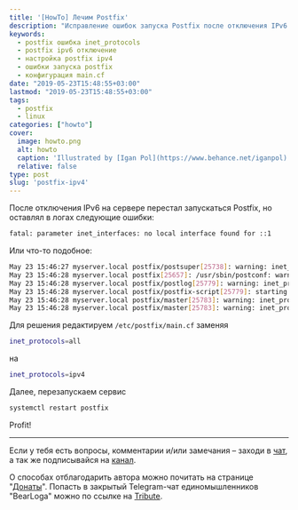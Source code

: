 ```yaml
---
title: '[HowTo] Лечим Postfix'
description: "Исправление ошибок запуска Postfix после отключения IPv6: настройка протоколов и обновление конфигурации main.cf"
keywords:
  - postfix ошибка inet_protocols
  - postfix ipv6 отключение
  - настройка postfix ipv4
  - ошибки запуска postfix
  - конфигурация main.cf
date: "2019-05-23T15:48:55+03:00"
lastmod: "2019-05-23T15:48:55+03:00"
tags:
  - postfix
  - linux
categories: ["howto"]
cover:
  image: howto.png
  alt: howto
  caption: 'Illustrated by [Igan Pol](https://www.behance.net/iganpol)'
  relative: false
type: post
slug: 'postfix-ipv4'
---
```


После отключения IPv6 на сервере перестал запускаться Postfix, но оставлял в логах следующие ошибки:

```bash
fatal: parameter inet_interfaces: no local interface found for ::1
```

Или что-то подобное:

```bash
May 23 15:46:27 myserver.local postfix/postsuper[25738]: warning: inet_protocols: disabling IPv6 name/address support: Address family not supported by protocol
May 23 15:46:28 myserver.local postfix[25657]: /usr/sbin/postconf: warning: inet_protocols: disabling IPv6 name/address support: Address family not supported by protocol
May 23 15:46:28 myserver.local postfix/postlog[25779]: warning: inet_protocols: disabling IPv6 name/address support: Address family not supported by protocol
May 23 15:46:28 myserver.local postfix/postfix-script[25779]: starting the Postfix mail system
May 23 15:46:28 myserver.local postfix/master[25783]: warning: inet_protocols: disabling IPv6 name/address support: Address family not supported by protocol
May 23 15:46:28 myserver.local postfix/master[25783]: warning: inet_protocols: disabling IPv6 name/address support: Address family not supported by protocol
```

Для решения редактируем `/etc/postfix/main.cf` заменяя

```bash
inet_protocols=all
```

на

```bash
inet_protocols=ipv4
```

Далее, перезапускаем сервис

```bash
systemctl restart postfix
```

Profit!

---

Если у тебя есть вопросы, комментарии и/или замечания – заходи в [чат](https://ttttt.me/jtprogru_chat), а так же подписывайся на [канал](https://ttttt.me/jtprogru_channel).

О способах отблагодарить автора можно почитать на странице "[Донаты](https://jtprog.ru/donations/)". Попасть в закрытый Telegram-чат единомышленников "BearLoga" можно по ссылке на [Tribute](https://web.tribute.tg/s/oRV).
